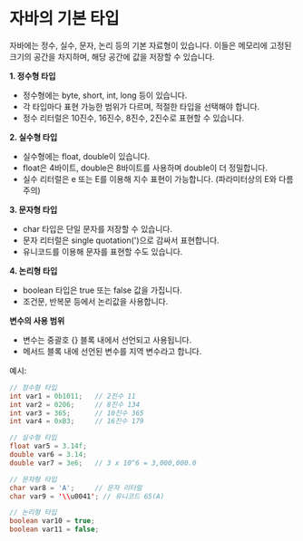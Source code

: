# 자바의 기본 타입
자바에는 정수, 실수, 문자, 논리 등의 기본 자료형이 있습니다. 이들은 메모리에 고정된 크기의 공간을 차지하며, 해당 공간에 값을 저장할 수 있습니다.

**1. 정수형 타입**

- 정수형에는 byte, short, int, long 등이 있습니다.
- 각 타입마다 표현 가능한 범위가 다르며, 적절한 타입을 선택해야 합니다.
- 정수 리터럴은 10진수, 16진수, 8진수, 2진수로 표현할 수 있습니다.

**2. 실수형 타입**

- 실수형에는 float, double이 있습니다.
- float은 4바이트, double은 8바이트를 사용하며 double이 더 정밀합니다.
- 실수 리터럴은 e 또는 E를 이용해 지수 표현이 가능합니다. (파라미터상의 E와 다름 주의)

**3. 문자형 타입**

- char 타입은 단일 문자를 저장할 수 있습니다.
- 문자 리터럴은 single quotation(')으로 감싸서 표현합니다.
- 유니코드를 이용해 문자를 표현할 수도 있습니다.

**4. 논리형 타입**

- boolean 타입은 true 또는 false 값을 가집니다.
- 조건문, 반복문 등에서 논리값을 사용합니다.

**변수의 사용 범위**

- 변수는 중괄호 {} 블록 내에서 선언되고 사용됩니다.
- 메서드 블록 내에 선언된 변수를 지역 변수라고 합니다.

예시:

```java
// 정수형 타입
int var1 = 0b1011;   // 2진수 11
int var2 = 0206;     // 8진수 134
int var3 = 365;      // 10진수 365
int var4 = 0xB3;     // 16진수 179

// 실수형 타입
float var5 = 3.14f;
double var6 = 3.14;
double var7 = 3e6;   // 3 x 10^6 = 3,000,000.0

// 문자형 타입
char var8 = 'A';     // 문자 리터럴
char var9 = '\\u0041'; // 유니코드 65(A)

// 논리형 타입
boolean var10 = true;
boolean var11 = false;

```
